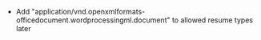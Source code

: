 - Add "application/vnd.openxmlformats-officedocument.wordprocessingml.document" to allowed resume types later
